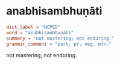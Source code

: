 # anabhisambhuṇāti

``` toml
dict_label = "NCPED"
word = "anabhisambhuṇāti"
summary = "not mastering; not enduring."
grammar_comment = "part. pr. neg. mfn."
```

not mastering; not enduring.

